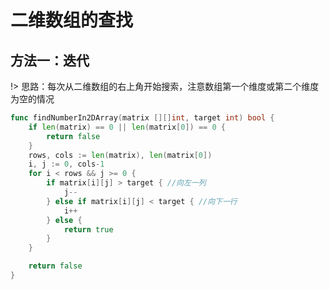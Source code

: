 # 二维数组的查找


## 方法一：迭代
!> 思路：每次从二维数组的右上角开始搜索，注意数组第一个维度或第二个维度为空的情况
```go
func findNumberIn2DArray(matrix [][]int, target int) bool {
	if len(matrix) == 0 || len(matrix[0]) == 0 {
		return false
	}
	rows, cols := len(matrix), len(matrix[0])
	i, j := 0, cols-1
	for i < rows && j >= 0 {
		if matrix[i][j] > target { //向左一列
			j--
		} else if matrix[i][j] < target { //向下一行
			i++
		} else {
			return true
		}
	}

	return false
}

```